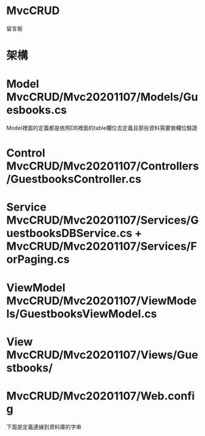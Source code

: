 # MvcCRUD
留言板

# 架構

# Model     MvcCRUD/Mvc20201107/Models/Guesbooks.cs
Model裡面的定義都是依照DB裡面的table欄位去定義且那些資料需要做欄位驗證
# Control   MvcCRUD/Mvc20201107/Controllers/GuestbooksController.cs 
# Service   MvcCRUD/Mvc20201107/Services/GuestbooksDBService.cs + MvcCRUD/Mvc20201107/Services/ForPaging.cs 
# ViewModel MvcCRUD/Mvc20201107/ViewModels/GuestbooksViewModel.cs 
# View      MvcCRUD/Mvc20201107/Views/Guestbooks/

#  MvcCRUD/Mvc20201107/Web.config
下面是定義連線到資料庫的字串
  <connectionStrings>
    <add name="ASP.NET.MVC" connectionString="Data Source=.\SQLEXPRESS;Initial Catalog=Mvc_basic;Integrated Security=True" providerName="System.Data.SqlClient"/>
  </connectionStrings>
